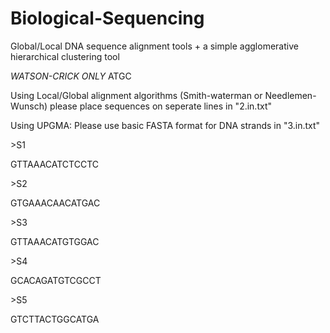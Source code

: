 # Biological-Sequencing
Global/Local DNA sequence alignment tools + a simple agglomerative hierarchical clustering tool

*WATSON-CRICK ONLY*  ATGC

Using Local/Global alignment algorithms (Smith-waterman or Needlemen-Wunsch) please place sequences on seperate lines in "2.in.txt"



Using UPGMA: Please use basic FASTA format for DNA strands in "3.in.txt"
  
\>S1

GTTAAACATCTCCTC

\>S2

GTGAAACAACATGAC

\>S3

GTTAAACATGTGGAC

\>S4

GCACAGATGTCGCCT

\>S5

GTCTTACTGGCATGA



